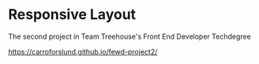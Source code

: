 # Responsive Layout

The second project in Team Treehouse's Front End Developer Techdegree

https://carroforslund.github.io/fewd-project2/
